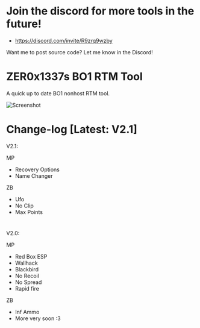 # Join the discord for more tools in the future! 
 - https://discord.com/invite/R9zrq9wzby
 
Want me to post source code? Let me know in the Discord!
#
# ZER0x1337s BO1 RTM Tool
A quick up to date BO1 nonhost RTM tool.

![Screenshot](https://media.discordapp.net/attachments/874813226230095883/1043329527411118131/image.png)

#
# Change-log [Latest: V2.1]

V2.1:

MP
 - Recovery Options
 - Name Changer
 
 
ZB
 - Ufo
 - No Clip
 - Max Points 
#
V2.0:

MP
 - Red Box ESP
 - Wallhack
 - Blackbird
 - No Recoil
 - No Spread
 - Rapid fire
 
 
ZB
 - Inf Ammo
 - More very soon :3


